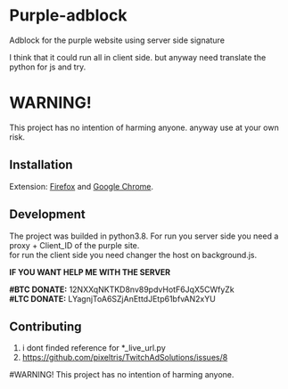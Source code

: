 # Purple-adblock
Adblock for the purple website using server side signature


I think that it could run all in client side. but anyway need translate the python for js and try.

# WARNING!
This project has no intention of harming anyone.
anyway use at your own risk.


## Installation

Extension: [Firefox](https://addons.mozilla.org/de/firefox/addon//) and [Google Chrome](https://chrome.google.com/webstore/detail/).

## Development
The project was builded in python3.8.
For run you server side you need a proxy + Client_ID of the purple site. <br>
for run the client side you need changer the host on background.js.

**IF YOU WANT HELP ME WITH THE SERVER**

**#BTC DONATE:** 12NXXqNKTKD8nv89pdvHotF6JqX5CWfyZk <br>
**#LTC DONATE:** LYagnjToA6SZjAnEttdJEtp61bfvAN2xYU

## Contributing

1. i dont finded reference for *_live_url.py
2. https://github.com/pixeltris/TwitchAdSolutions/issues/8

#WARNING!
This project has no intention of harming anyone. 
